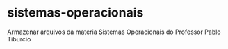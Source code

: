# sistemas-operacionais
Armazenar arquivos da materia Sistemas Operacionais do Professor Pablo Tiburcio
